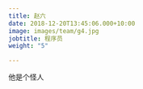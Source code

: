 ```yaml
---
title: 赵六
date: 2018-12-20T13:45:06.000+10:00
image: images/team/g4.jpg
jobtitle: 程序员
weight: "5"

---
```

他是个怪人
